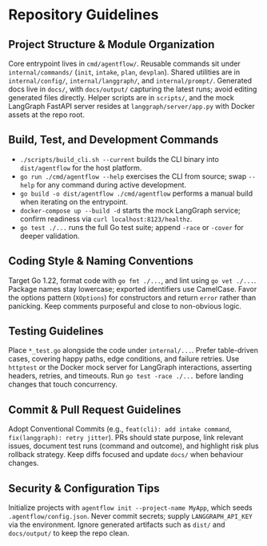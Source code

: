 # Repository Guidelines

## Project Structure & Module Organization
Core entrypoint lives in `cmd/agentflow/`. Reusable commands sit under `internal/commands/` (`init`, `intake`, `plan`, `devplan`). Shared utilities are in `internal/config/`, `internal/langgraph/`, and `internal/prompt/`. Generated docs live in `docs/`, with `docs/output/` capturing the latest runs; avoid editing generated files directly. Helper scripts are in `scripts/`, and the mock LangGraph FastAPI server resides at `langgraph/server/app.py` with Docker assets at the repo root.

## Build, Test, and Development Commands
- `./scripts/build_cli.sh --current` builds the CLI binary into `dist/agentflow` for the host platform.
- `go run ./cmd/agentflow --help` exercises the CLI from source; swap `--help` for any command during active development.
- `go build -o dist/agentflow ./cmd/agentflow` performs a manual build when iterating on the entrypoint.
- `docker-compose up --build -d` starts the mock LangGraph service; confirm readiness via `curl localhost:8123/healthz`.
- `go test ./...` runs the full Go test suite; append `-race` or `-cover` for deeper validation.

## Coding Style & Naming Conventions
Target Go 1.22, format code with `go fmt ./...`, and lint using `go vet ./...`. Package names stay lowercase; exported identifiers use CamelCase. Favor the options pattern (`XOptions`) for constructors and return `error` rather than panicking. Keep comments purposeful and close to non-obvious logic.

## Testing Guidelines
Place `*_test.go` alongside the code under `internal/...`. Prefer table-driven cases, covering happy paths, edge conditions, and failure retries. Use `httptest` or the Docker mock server for LangGraph interactions, asserting headers, retries, and timeouts. Run `go test -race ./...` before landing changes that touch concurrency.

## Commit & Pull Request Guidelines
Adopt Conventional Commits (e.g., `feat(cli): add intake command`, `fix(langgraph): retry jitter`). PRs should state purpose, link relevant issues, document test runs (command and outcome), and highlight risk plus rollback strategy. Keep diffs focused and update `docs/` when behaviour changes.

## Security & Configuration Tips
Initialize projects with `agentflow init --project-name MyApp`, which seeds `.agentflow/config.json`. Never commit secrets; supply `LANGGRAPH_API_KEY` via the environment. Ignore generated artifacts such as `dist/` and `docs/output/` to keep the repo clean.
